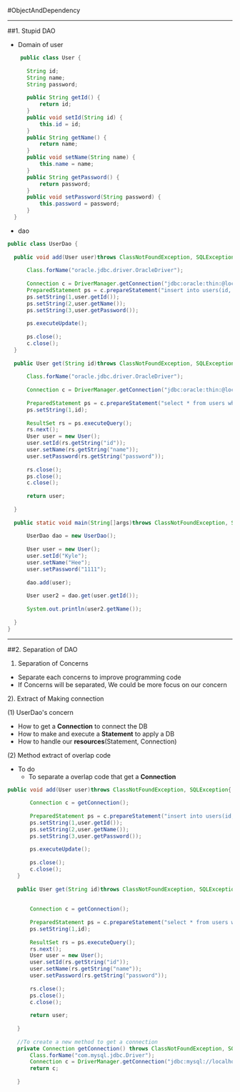 #ObjectAndDependency

<hr>

##1. Stupid DAO

  - Domain of user
  ~~~java
      public class User {
    	
    	String id;
    	String name;
    	String password;
    	
    	public String getId() {
    		return id;
    	}
    	public void setId(String id) {
    		this.id = id;
    	}
    	public String getName() {
    		return name;
    	}
    	public void setName(String name) {
    		this.name = name;
    	}
    	public String getPassword() {
    		return password;
    	}
    	public void setPassword(String password) {
    		this.password = password;
    	} 
    }
  ~~~
  
  - dao
  
  ~~~java
  public class UserDao {
	
  	public void add(User user)throws ClassNotFoundException, SQLException{
  		
  		Class.forName("oracle.jdbc.driver.OracleDriver");
  		
  		Connection c = DriverManager.getConnection("jdbc:oracle:thin:@localhost:1521:orcl1","HJEONG","1111");
  		PreparedStatement ps = c.prepareStatement("insert into users(id, name, password) values(?,?,?)");
  		ps.setString(1,user.getId());
  		ps.setString(2,user.getName());
  		ps.setString(3,user.getPassword());
  		
  		ps.executeUpdate();
  		
  		ps.close();
  		c.close();
  	}
  	
  	public User get(String id)throws ClassNotFoundException, SQLException{
  		
  		Class.forName("oracle.jdbc.driver.OracleDriver");
  		
  		Connection c = DriverManager.getConnection("jdbc:oracle:thin:@localhost:1521:orcl1","HJEONG","1111");
  		
  		PreparedStatement ps = c.prepareStatement("select * from users where id = ?");
  		ps.setString(1,id);
  		
  		ResultSet rs = ps.executeQuery();
  		rs.next();
  		User user = new User();
  		user.setId(rs.getString("id"));
  		user.setName(rs.getString("name"));
  		user.setPassword(rs.getString("password"));
  		
  		rs.close();
  		ps.close();
  		c.close();
  		
  		return user;
  		
  	}
  	
  	public static void main(String[]args)throws ClassNotFoundException, SQLException{
  		
  		UserDao dao = new UserDao();
  		
  		User user = new User();
  		user.setId("Kyle");
  		user.setName("Hee");
  		user.setPassword("1111");
  		
  		dao.add(user);
  		
  		User user2 = dao.get(user.getId());
  		
  		System.out.println(user2.getName());
  		
  	}
  }

  ~~~

<hr>
##2. Separation of DAO

1) Separation of Concerns
	
* Separate each concerns to improve programming code
* If Concerns will be separated, We could be more focus on our concern


2). Extract of Making connection
	
(1) UserDao's concern

* How to get a __Connection__ to connect the DB
* How to make and execute a __Statement__ to apply a DB
* How to handle our __resources__(Statement, Connection)

(2) Method extract of overlap code

* To do
  * To separate a overlap code that get a __Connection__
   
 ~~~java
public void add(User user)throws ClassNotFoundException, SQLException{
		
		Connection c = getConnection();
		
		PreparedStatement ps = c.prepareStatement("insert into users(id, name, password) values(?,?,?)");
		ps.setString(1,user.getId());
		ps.setString(2,user.getName());
		ps.setString(3,user.getPassword());
		
		ps.executeUpdate();
		
		ps.close();
		c.close();
	}
	
	public User get(String id)throws ClassNotFoundException, SQLException{
		
		
		Connection c = getConnection();
		
		PreparedStatement ps = c.prepareStatement("select * from users where id = ?");
		ps.setString(1,id);
		
		ResultSet rs = ps.executeQuery();
		rs.next();
		User user = new User();
		user.setId(rs.getString("id"));
		user.setName(rs.getString("name"));
		user.setPassword(rs.getString("password"));
		
		rs.close();
		ps.close();
		c.close();
		
		return user;
		
	}
	
	//To create a new method to get a connection
	private Connection getConnection() throws ClassNotFoundException, SQLException{        
		Class.forName("com.mysql.jdbc.Driver");
		Connection c = DriverManager.getConnection("jdbc:mysql://localhost/test","root","1111");
		return c;
		
	}
~~~

  

